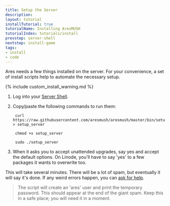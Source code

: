 ```yaml
---
title: Setup the Server
description: 
layout: tutorial
installTutorial: true
tutorialName: Installing AresMUSH
tutorialIndex: tutorials/install
prevstep: server-shell
nextstep: install-game
tags:
- install
- code
---
```


Ares needs a few things installed on the server.  For your convenience, a set of install scripts help to automate the necessary setup.

{% include custom_install_warning.md %}

1. Log into your [Server Shell](/tutorials/install/server-shell.html).

2. Copy/paste the following commands to run them:  
   
        curl https://raw.githubusercontent.com/aresmush/aresmush/master/bin/setup_server > setup_server  
    
        chmod +x setup_server
    
        sudo ./setup_server

3. When it asks you to accept unattended upgrades, say yes and accept the default options.  On Linode, you'll have to say 'yes' to a few packages it wants to overwrite too.  

This will take several minutes.  There will be a lot of spam, but eventually it will say it's done.  If any weird errors happen, you can [ask for help](/feedback.html).

> The script will create an 'ares' user and print the temporary password.  This should appear at the end of the giant spam.  Keep this in a safe place; you will need it in a moment.
